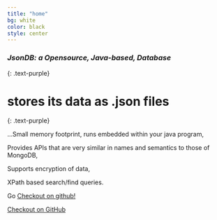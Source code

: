```yaml
---
title: "home"
bg: white
color: black
style: center
---
```


### *JsonDB: a Opensource, Java-based, Database*
{: .text-purple}

<span class="fa-stack subtlecircle" style="font-size:100px; background:rgba(255,166,0,0.1)">
  <i class="fa fa-circle fa-stack-2x text-white"></i>
  <i class="fa fa-database fa-stack-1x text-blue"></i>
</span>

#  stores its data as .json files
{: .text-purple}


…Small memory footprint, runs embedded within your java program,

Provides APIs that are very similar in names and semantics to those of MongoDB,

Supports encryption of data,

XPath based search/find queries.

 Go [Checkout on github!](https://github.com/Jsondb/jsondb-core)

<span id="forkongithub">
  <a href="{{ site.source_link }}" class="bg-blue">
    Checkout on GitHub
  </a>
</span>
